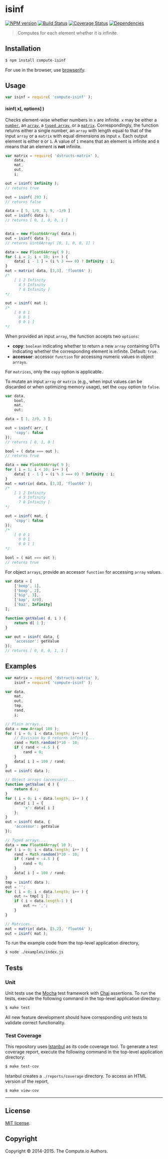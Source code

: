 isinf
===
[![NPM version][npm-image]][npm-url] [![Build Status][travis-image]][travis-url] [![Coverage Status][coveralls-image]][coveralls-url] [![Dependencies][dependencies-image]][dependencies-url]

> Computes for each element whether it is infinite.


## Installation

``` bash
$ npm install compute-isinf
```

For use in the browser, use [browserify](https://github.com/substack/node-browserify).


## Usage


``` javascript
var isinf = require( 'compute-isinf' );
```

#### isinf( x[, options] )

Checks element-wise whether numbers in `x` are infinite. `x` may be either a [`number`](https://developer.mozilla.org/en-US/docs/Web/JavaScript/Reference/Global_Objects/Number), an [`array`](https://developer.mozilla.org/en-US/docs/Web/JavaScript/Reference/Global_Objects/Array), a [`typed array`](https://developer.mozilla.org/en-US/docs/Web/JavaScript/Typed_arrays), or a [`matrix`](https://github.com/dstructs/matrix). Correspondingly, the function returns either a single number, an `array` with length equal to that of the input `array` or a `matrix` with equal dimensions as input `x`. Each output element is either `0` or `1`. A value of `1` means that an element is infinite  and `0` means that an element is __not__ infinite.

``` javascript
var matrix = require( 'dstructs-matrix' ),
    data,
    mat,
    out,
    i;

out = isinf( Infinity );
// returns true

out = isinf( 293 );
// returns false

data = [ 5, 1/0, 3, 9, -1/0 ]
out = isinf( data );
// returns [ 0, 1, 0, 0, 1 ]


data = new Float64Array( data );
out = isinf( data );
// returns Uint8Array( [0, 1, 0, 0, 1] )

data = new Float64Array( 9 );
for ( i = 1; i < 10; i++ ) {
	data[ i - 1 ] = (i % 3 === 0) ? Infinity : i;
}
mat = matrix( data, [3,3], 'float64' );
/*
	[ 1 2 Infinity
	  4 5 Infinity
	  7 8 Infinity ]
*/

out = isinf( mat );
/*
	[ 0 0 1
	  0 0 1
	  0 0 1 ]
*/
```

When provided an input `array`, the function accepts two `options`:

*  __copy__: `boolean` indicating whether to return a new `array` containing 0/1's indicating whether the corresponding element is infinite. Default: `true`.
*  __accessor__: accessor `function` for accessing numeric values in object `arrays`.

For `matrices`, only the `copy` option is applicable.

To mutate an input `array` or `matrix` (e.g., when input values can be discarded or when optimizing memory usage), set the `copy` option to `false`.

``` javascript
var data,
	bool,
	mat,
	out;

data = [ 1, 2/0, 3 ];

out = isinf( arr, {
	'copy': false
});
// returns [ 0, 1, 0 ]

bool = ( data === out );
// returns true

data = new Float64Array( 9 );
for ( i = 1; i < 10; i++ ) {
	data[ i - 1 ] = (i % 3 === 0) ? Infinity : i;
}
mat = matrix( data, [3,3], 'float64' );
/*
	[ 1 2 Infinity
	  4 5 Infinity
	  7 8 Infinity ]
*/

out = isinf( mat, {
	'copy': false
});
/*
	[ 0 0 1
	  0 0 1
	  0 0 1 ]
*/

bool = ( mat === out );
// returns true
```

For object `arrays`, provide an accessor `function` for accessing `array` values.

``` javascript
var data = [
	['beep', 1],
	['boop', 2],
	['bip', 3],
	['bap', 4/0],
	['baz', Infinity]
];

function getValue( d, i ) {
	return d[ 1 ];
}

var out = isinf( data, {
	'accessor': getValue
});
// returns [ 0, 0, 0, 1, 1 ]
```

## Examples

``` javascript
var matrix = require( 'dstructs-matrix' ),
	isinf = require( 'compute-isinf' );

var data,
	mat,
	out,
	tmp,
	rand,
	i;

// Plain arrays...
data = new Array( 100 );
for ( i = 0; i < data.length; i++ ) {
	// Division by 0 returns infinity...
	rand = Math.random()*10 - 10;
	if ( rand < -4.5 ) {
		rand = 0;
	}
	data[ i ] = 100 / rand;
}
out = isinf( data );

// Object arrays (accessors)...
function getValue( d ) {
	return d.x;
}
for ( i = 0; i < data.length; i++ ) {
	data[ i ] = {
		'x': data[ i ]
	};
}
out = isinf( data, {
	'accessor': getValue
});

// Typed arrays...
data = new Float64Array( 10 );
for ( i = 0; i < data.length; i++ ) {
	rand = Math.random()*10 - 10;
	if ( rand < -4.5 ) {
		rand = 0;
	}
	data[ i ] = 100 / rand;
}
tmp = isinf( data );
out = '';
for ( i = 0; i < data.length; i++ ) {
	out += tmp[ i ];
	if ( i < data.length-1 ) {
		out += ',';
	}
}

// Matrices...
mat = matrix( data, [5,2], 'float64' );
out = isinf( mat );
```

To run the example code from the top-level application directory,

``` bash
$ node ./examples/index.js
```


## Tests

### Unit

Unit tests use the [Mocha](http://mochajs.org) test framework with [Chai](http://chaijs.com) assertions. To run the tests, execute the following command in the top-level application directory:

``` bash
$ make test
```

All new feature development should have corresponding unit tests to validate correct functionality.


### Test Coverage

This repository uses [Istanbul](https://github.com/gotwarlost/istanbul) as its code coverage tool. To generate a test coverage report, execute the following command in the top-level application directory:

``` bash
$ make test-cov
```

Istanbul creates a `./reports/coverage` directory. To access an HTML version of the report,

``` bash
$ make view-cov
```


---
## License

[MIT license](http://opensource.org/licenses/MIT).


## Copyright

Copyright &copy; 2014-2015. The Compute.io Authors.


[npm-image]: http://img.shields.io/npm/v/compute-isinf.svg
[npm-url]: https://npmjs.org/package/compute-isinf

[travis-image]: http://img.shields.io/travis/compute-io/isinf/master.svg
[travis-url]: https://travis-ci.org/compute-io/isinf

[coveralls-image]: https://img.shields.io/coveralls/compute-io/isinf/master.svg
[coveralls-url]: https://coveralls.io/r/compute-io/isinf?branch=master

[dependencies-image]: http://img.shields.io/david/compute-io/isinf.svg
[dependencies-url]: https://david-dm.org/compute-io/isinf

[dev-dependencies-image]: http://img.shields.io/david/dev/compute-io/isinf.svg
[dev-dependencies-url]: https://david-dm.org/dev/compute-io/isinf

[github-issues-image]: http://img.shields.io/github/issues/compute-io/isinf.svg
[github-issues-url]: https://github.com/compute-io/isinf/issues
